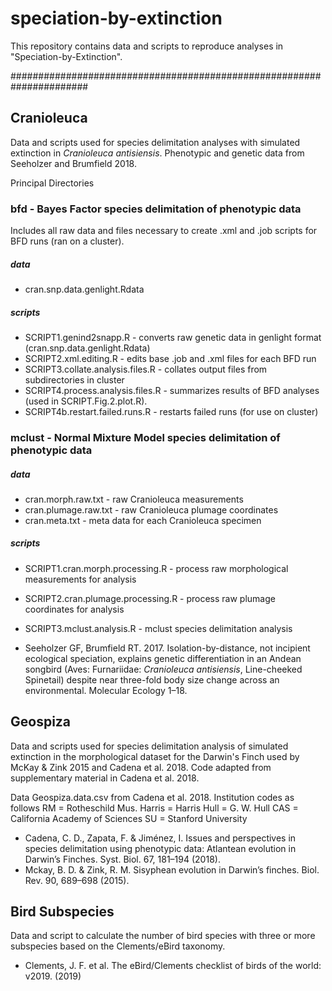 # speciation-by-extinction

This repository contains data and scripts to reproduce analyses in "Speciation-by-Extinction".


######################################################################

## Cranioleuca

Data and scripts used for species delimitation analyses with simulated extinction in *Cranioleuca antisiensis*. Phenotypic and genetic data from Seeholzer and Brumfield 2018. 

Principal Directories

### bfd - Bayes Factor species delimitation of phenotypic data

Includes all raw data and files necessary to create .xml and .job scripts for BFD runs (ran on a cluster).

##### data
- cran.snp.data.genlight.Rdata

##### scripts
- SCRIPT1.genind2snapp.R - converts raw genetic data in genlight format (cran.snp.data.genlight.Rdata)
- SCRIPT2.xml.editing.R - edits base .job and .xml files for each BFD run
- SCRIPT3.collate.analysis.files.R - collates output files from subdirectories in cluster
- SCRIPT4.process.analysis.files.R - summarizes results of BFD analyses (used in SCRIPT.Fig.2.plot.R).
- SCRIPT4b.restart.failed.runs.R - restarts failed runs (for use on cluster)

### mclust - Normal Mixture Model species delimitation of phenotypic data

##### data
- cran.morph.raw.txt - raw Cranioleuca measurements
- cran.plumage.raw.txt - raw Cranioleuca plumage coordinates
- cran.meta.txt - meta data for each Cranioleuca specimen

##### scripts
- SCRIPT1.cran.morph.processing.R - process raw morphological measurements for analysis
- SCRIPT2.cran.plumage.processing.R - process raw plumage coordinates for analysis
- SCRIPT3.mclust.analysis.R - mclust species delimitation analysis




- Seeholzer GF, Brumfield RT. 2017. Isolation-by-distance, not incipient ecological speciation, explains genetic differentiation in an Andean songbird (Aves: Furnariidae: *Cranioleuca antisiensis*, Line-cheeked Spinetail) despite near three-fold body size change across an environmental. Molecular Ecology 1–18.


## Geospiza

Data and scripts used for species delimitation analysis of simulated extinction in the morphological dataset for the Darwin's Finch used by McKay & Zink 2015 and Cadena et al. 2018. Code adapted from supplementary material in Cadena et al. 2018. 

Data Geospiza.data.csv from Cadena et al. 2018. Institution codes as follows
RM = Rotheschild Mus.
Harris = Harris
Hull = G. W. Hull
CAS = California Academy of Sciences
SU = Stanford University


- Cadena, C. D., Zapata, F. & Jiménez, I. Issues and perspectives in species delimitation using phenotypic data: Atlantean evolution in Darwin’s Finches. Syst. Biol. 67, 181–194 (2018).
- Mckay, B. D. & Zink, R. M. Sisyphean evolution in Darwin’s finches. Biol. Rev. 90, 689–698 (2015).


## Bird Subspecies

Data and script to calculate the number of bird species with three or more subspecies based on the Clements/eBird taxonomy.

- Clements, J. F. et al. The eBird/Clements checklist of birds of the world: v2019. (2019)
